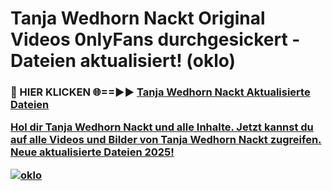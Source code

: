 # Tanja Wedhorn Nackt Original Videos 0nlyFans durchgesickert - Dateien aktualisiert! (oklo)

<h3>🔴 HIER KLICKEN 🌐==►► <a href="https://tinyurl.com/h6vf6nb8" rel="nofollow">Tanja Wedhorn Nackt Aktualisierte Dateien

Hol dir Tanja Wedhorn Nackt und alle Inhalte. Jetzt kannst du auf alle Videos und Bilder von Tanja Wedhorn Nackt zugreifen. Neue aktualisierte Dateien 2025!

[![oklo](https://i.imgur.com/sD4kR3V.gif)](https://tinyurl.com/h6vf6nb8)

